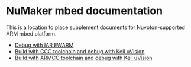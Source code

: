 # NuMaker mbed documentation

This is a location to place supplement documents for Nuvoton-supported ARM mbed platform.

- [Debug with IAR EWARM](IAR/DEBUG_IAR.md)
- [Build with GCC toolchain and debug with Keil uVision](Keil/BUILD_GCC_DEBUG_KEIL.md)
- [Build with ARMCC toolchain and debug with Keil uVision](Keil/BUILD_ARMCC_DEBUG_KEIL.md)